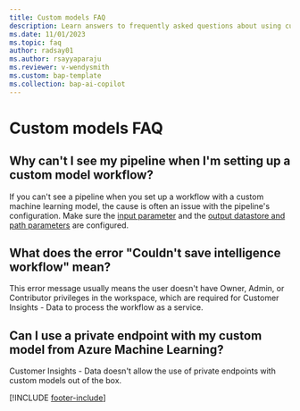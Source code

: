 ```yaml
---
title: Custom models FAQ
description: Learn answers to frequently asked questions about using custom machine learning models in Dynamics 365 Customer Insights - Data.
ms.date: 11/01/2023
ms.topic: faq
author: radsay01
ms.author: rsayyaparaju
ms.reviewer: v-wendysmith
ms.custom: bap-template
ms.collection: bap-ai-copilot 
---
```


# Custom models FAQ

## Why can't I see my pipeline when I'm setting up a custom model workflow?

If you can't see a pipeline when you set up a workflow with a custom machine learning model, the cause is often an issue with the pipeline's configuration. Make sure the [input parameter](azure-machine-learning-experiments.md#dataset-configuration) and the [output datastore and path parameters](azure-machine-learning-experiments.md) are configured.

## What does the error "Couldn't save intelligence workflow" mean?

This error message usually means the user doesn't have Owner, Admin, or Contributor privileges in the workspace, which are required for Customer Insights - Data to process the workflow as a service.

## Can I use a private endpoint with my custom model from Azure Machine Learning?
  
Customer Insights - Data doesn't allow the use of private endpoints with custom models out of the box.

[!INCLUDE [footer-include](includes/footer-banner.md)]
